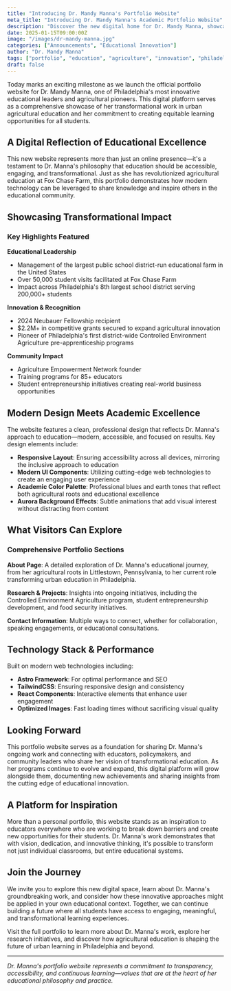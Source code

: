 ```yaml
---
title: "Introducing Dr. Mandy Manna's Portfolio Website"
meta_title: "Introducing Dr. Mandy Manna's Academic Portfolio Website"
description: "Discover the new digital home for Dr. Mandy Manna, showcasing her groundbreaking work in educational leadership and agricultural innovation at Fox Chase Farm."
date: 2025-01-15T09:00:00Z
image: "/images/dr-mandy-manna.jpg"
categories: ["Announcements", "Educational Innovation"]
author: "Dr. Mandy Manna"
tags: ["portfolio", "education", "agriculture", "innovation", "philadelphia"]
draft: false
---
```


Today marks an exciting milestone as we launch the official portfolio website for Dr. Mandy Manna, one of Philadelphia's most innovative educational leaders and agricultural pioneers. This digital platform serves as a comprehensive showcase of her transformational work in urban agricultural education and her commitment to creating equitable learning opportunities for all students.

## A Digital Reflection of Educational Excellence

This new website represents more than just an online presence—it's a testament to Dr. Manna's philosophy that education should be accessible, engaging, and transformational. Just as she has revolutionized agricultural education at Fox Chase Farm, this portfolio demonstrates how modern technology can be leveraged to share knowledge and inspire others in the educational community.

## Showcasing Transformational Impact

### Key Highlights Featured

**Educational Leadership**
- Management of the largest public school district-run educational farm in the United States
- Over 50,000 student visits facilitated at Fox Chase Farm
- Impact across Philadelphia's 8th largest school district serving 200,000+ students

**Innovation & Recognition**
- 2024 Neubauer Fellowship recipient
- $2.2M+ in competitive grants secured to expand agricultural innovation
- Pioneer of Philadelphia's first district-wide Controlled Environment Agriculture pre-apprenticeship programs

**Community Impact**
- Agriculture Empowerment Network founder
- Training programs for 85+ educators
- Student entrepreneurship initiatives creating real-world business opportunities

## Modern Design Meets Academic Excellence

The website features a clean, professional design that reflects Dr. Manna's approach to education—modern, accessible, and focused on results. Key design elements include:

- **Responsive Layout**: Ensuring accessibility across all devices, mirroring the inclusive approach to education
- **Modern UI Components**: Utilizing cutting-edge web technologies to create an engaging user experience
- **Academic Color Palette**: Professional blues and earth tones that reflect both agricultural roots and educational excellence
- **Aurora Background Effects**: Subtle animations that add visual interest without distracting from content

## What Visitors Can Explore

### Comprehensive Portfolio Sections

**About Page**: A detailed exploration of Dr. Manna's educational journey, from her agricultural roots in Littlestown, Pennsylvania, to her current role transforming urban education in Philadelphia.

**Research & Projects**: Insights into ongoing initiatives, including the Controlled Environment Agriculture program, student entrepreneurship development, and food security initiatives.

**Contact Information**: Multiple ways to connect, whether for collaboration, speaking engagements, or educational consultations.

## Technology Stack & Performance

Built on modern web technologies including:
- **Astro Framework**: For optimal performance and SEO
- **TailwindCSS**: Ensuring responsive design and consistency
- **React Components**: Interactive elements that enhance user engagement
- **Optimized Images**: Fast loading times without sacrificing visual quality

## Looking Forward

This portfolio website serves as a foundation for sharing Dr. Manna's ongoing work and connecting with educators, policymakers, and community leaders who share her vision of transformational education. As her programs continue to evolve and expand, this digital platform will grow alongside them, documenting new achievements and sharing insights from the cutting edge of educational innovation.

## A Platform for Inspiration

More than a personal portfolio, this website stands as an inspiration to educators everywhere who are working to break down barriers and create new opportunities for their students. Dr. Manna's work demonstrates that with vision, dedication, and innovative thinking, it's possible to transform not just individual classrooms, but entire educational systems.

## Join the Journey

We invite you to explore this new digital space, learn about Dr. Manna's groundbreaking work, and consider how these innovative approaches might be applied in your own educational context. Together, we can continue building a future where all students have access to engaging, meaningful, and transformational learning experiences.

Visit the full portfolio to learn more about Dr. Manna's work, explore her research initiatives, and discover how agricultural education is shaping the future of urban learning in Philadelphia and beyond.

---

*Dr. Manna's portfolio website represents a commitment to transparency, accessibility, and continuous learning—values that are at the heart of her educational philosophy and practice.*